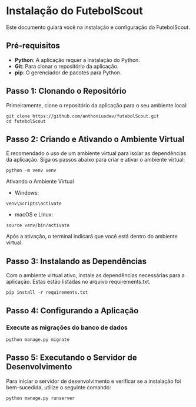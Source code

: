# Instalação do FutebolScout

Este documento guiará você na instalação e configuração do FutebolScout.

## Pré-requisitos
- **Python**: A aplicação requer a instalação do Python.
- **Git**: Para clonar o repositório da aplicação.
- **pip**: O gerenciador de pacotes para Python.

## Passo 1: Clonando o Repositório

Primeiramente, clone o repositório da aplicação para o seu ambiente local:

```
git clone https://github.com/anthoniusdev/futebolScout.git
cd futebolScout
```

## Passo 2: Criando e Ativando o Ambiente Virtual
É recomendado o uso de um ambiente virtual para isolar as dependências da aplicação. Siga os passos abaixo para criar e ativar o ambiente virtual:

```
python -m venv venv
```
Ativando o Ambiente Virtual
- Windows:
```
venv\Scripts\activate
```
- macOS e Linux:
```
source venv/bin/activate
```
Após a ativação, o terminal indicará que você está dentro do ambiente virtual.

## Passo 3: Instalando as Dependências
Com o ambiente virtual ativo, instale as dependências necessárias para a aplicação. Estas estão listadas no arquivo requirements.txt.

```
pip install -r requirements.txt
```

## Passo 4: Configurando a Aplicação
### Execute as migrações do banco de dados
```
python manage.py migrate
```

## Passo 5: Executando o Servidor de Desenvolvimento
Para iniciar o servidor de desenvolvimento e verificar se a instalação foi bem-sucedida, utilize o seguinte comando:

```
python manage.py runserver
```

